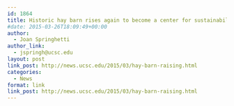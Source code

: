 ```yaml
---
id: 1864
title: Historic hay barn rises again to become a center for sustainability programs
#date: 2015-03-26T18:09:49+00:00
author:
  - Joan Springhetti
author_link:
  - jspringh@ucsc.edu
layout: post
link_post: http://news.ucsc.edu/2015/03/hay-barn-raising.html
categories:
  - News
format: link
link_post: http://news.ucsc.edu/2015/03/hay-barn-raising.html
---
```

